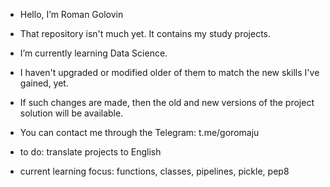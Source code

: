 - Hello, I’m Roman Golovin
- That repository isn't much yet. It contains my study projects.
- I’m currently learning Data Science.
- I haven't upgraded or modified older of them to match the new skills I've gained, yet.
- If such changes are made, then the old and new versions of the project solution will be available.
- You can contact me through the Telegram: t.me/goromaju


- to do: translate projects to English

- current learning focus: functions, classes, pipelines, pickle, pep8

